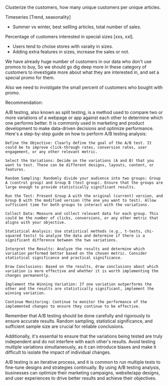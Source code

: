 Clusterize the customers, how many unique customers per unique articles.

Timeseries [Trend, seasonality]
- Summer vs winter, best sellling articles, total number of sales.

Percentage of customers interested in special sizes [xxs, xxl].
- Users tend to choise stores with varaity in sizes.
- Adding extra features in sizes, increase the sales or not.

We have already huge number of customers in our data who don't use promos to buy, So we should go dig deep more in these category of customers to investigate more about what they are interested in, and set a special promo for them.

Also we need to invistigate the small percent of customers who bought with promo.

Recommendation:

A/B testing, also known as split testing, is a method used to compare two or more variations of a webpage or app against each other to determine which one performs better. It is commonly used in marketing and product development to make data-driven decisions and optimize performance. Here's a step-by-step guide on how to perform A/B testing analysis:

    Define the Objective: Clearly define the goal of the A/B test. It could be to improve click-through rates, conversion rates, user engagement, or any other relevant metric.

    Select the Variations: Decide on the variations (A and B) that you want to test. These can be different designs, layouts, content, or features.

    Random Sampling: Randomly divide your audience into two groups: Group A (control group) and Group B (test group). Ensure that the groups are large enough to provide statistically significant results.

    Run the Test: Present Group A with the original (current) version, and Group B with the modified version (the one you want to test). Allow sufficient time for both groups to interact with the variations.

    Collect Data: Measure and collect relevant data for each group. This could be the number of clicks, conversions, or any other metric that aligns with your objective.

    Statistical Analysis: Use statistical methods (e.g., t-tests, chi-squared tests) to analyze the data and determine if there is a significant difference between the two variations.

    Interpret the Results: Analyze the results and determine which variation performed better based on the chosen metric. Consider statistical significance and practical significance.

    Draw Conclusions: Based on the results, draw conclusions about which variation is more effective and whether it is worth implementing the changes permanently.

    Implement the Winning Variation: If one variation outperforms the other and the results are statistically significant, implement the winning variation.

    Continue Monitoring: Continue to monitor the performance of the implemented changes to ensure they continue to be effective.

Remember that A/B testing should be done carefully and rigorously to ensure accurate results. Random sampling, statistical significance, and sufficient sample size are crucial for reliable conclusions.

Additionally, it's essential to ensure that the variations being tested are truly independent and do not interfere with each other's results. Avoid testing multiple variations simultaneously, as it can introduce biases and make it difficult to isolate the impact of individual changes.

A/B testing is an iterative process, and it is common to run multiple tests to fine-tune designs and strategies continually. By using A/B testing analysis, businesses can optimize their marketing campaigns, website/app designs, and user experiences to drive better results and achieve their objectives.

